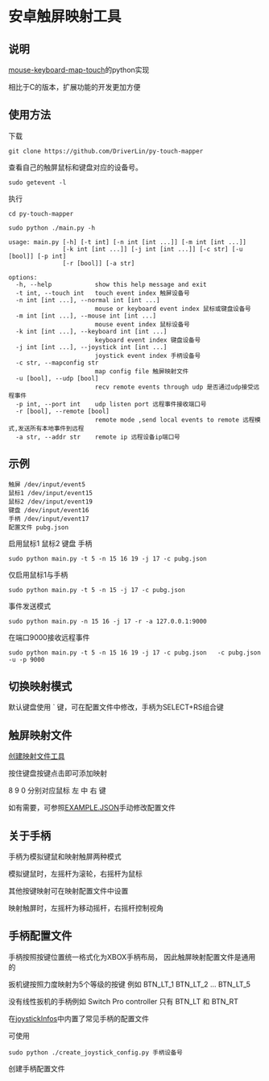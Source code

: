 # 安卓触屏映射工具
## 说明
[mouse-keyboard-map-touch](https://github.com/DriverLin/mouse-keyboard-map-touch)的python实现

相比于C的版本，扩展功能的开发更加方便


## 使用方法

下载
```
git clone https://github.com/DriverLin/py-touch-mapper
```
查看自己的触屏鼠标和键盘对应的设备号。
```
sudo getevent -l
```
执行
```
cd py-touch-mapper

sudo python ./main.py -h

usage: main.py [-h] [-t int] [-n int [int ...]] [-m int [int ...]]
               [-k int [int ...]] [-j int [int ...]] [-c str] [-u [bool]] [-p int]
               [-r [bool]] [-a str]

options:
  -h, --help            show this help message and exit
  -t int, --touch int   touch event index 触屏设备号
  -n int [int ...], --normal int [int ...]
                        mouse or keyboard event index 鼠标或键盘设备号
  -m int [int ...], --mouse int [int ...]
                        mouse event index 鼠标设备号
  -k int [int ...], --keyboard int [int ...]
                        keyboard event index 键盘设备号
  -j int [int ...], --joystick int [int ...]
                        joystick event index 手柄设备号
  -c str, --mapconfig str
                        map config file 触屏映射文件
  -u [bool], --udp [bool]
                        recv remote events through udp 是否通过udp接受远程事件
  -p int, --port int    udp listen port 远程事件接收端口号
  -r [bool], --remote [bool]
                        remote mode ,send local events to remote 远程模式,发送所有本地事件到远程
  -a str, --addr str    remote ip 远程设备ip端口号

```
## 示例

```
触屏 /dev/input/event5
鼠标1 /dev/input/event15
鼠标2 /dev/input/event19
键盘 /dev/input/event16
手柄 /dev/input/event17
配置文件 pubg.json 
```
启用鼠标1 鼠标2 键盘 手柄
```
sudo python main.py -t 5 -n 15 16 19 -j 17 -c pubg.json  
```
仅启用鼠标1与手柄
```
sudo python main.py -t 5 -n 15 -j 17 -c pubg.json  
```
事件发送模式
```
sudo python main.py -n 15 16 -j 17 -r -a 127.0.0.1:9000 
```
在端口9000接收远程事件
```
sudo python main.py -t 5 -n 15 16 19 -j 17 -c pubg.json   -c pubg.json -u -p 9000
```

## 切换映射模式
默认键盘使用 ` 键，可在配置文件中修改，手柄为SELECT+RS组合键


## 触屏映射文件
[创建映射文件工具](https://driverlin.github.io/py-touch-mapper/build/)

按住键盘按键点击即可添加映射

8 9 0 分别对应鼠标 左 中 右 键 

如有需要，可参照[EXAMPLE.JSON](https://github.com/DriverLin/py-touch-mapper/blob/main/EXAMPLE.JSON)手动修改配置文件


## 关于手柄

手柄为模拟键鼠和映射触屏两种模式

模拟键鼠时，左摇杆为滚轮，右摇杆为鼠标

其他按键映射可在映射配置文件中设置

映射触屏时，左摇杆为移动摇杆，右摇杆控制视角


## 手柄配置文件
手柄按照按键位置统一格式化为XBOX手柄布局， 因此触屏映射配置文件是通用的

扳机键按照力度映射为5个等级的按键 例如 BTN_LT_1 BTN_LT_2 ... BTN_LT_5

没有线性扳机的手柄例如 Switch Pro controller 只有 BTN_LT 和 BTN_RT

在[joystickInfos](https://github.com/DriverLin/py-touch-mapper/tree/main/joystickInfos)中内置了常见手柄的配置文件 

可使用 
```
sudo python ./create_joystick_config.py 手柄设备号  
```
创建手柄配置文件

